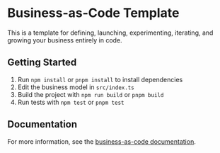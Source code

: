 # Business-as-Code Template

This is a template for defining, launching, experimenting, iterating, and growing your business entirely in code.

## Getting Started

1. Run `npm install` or `pnpm install` to install dependencies
2. Edit the business model in `src/index.ts`
3. Build the project with `npm run build` or `pnpm build`
4. Run tests with `npm test` or `pnpm test`

## Documentation

For more information, see the [business-as-code documentation](https://business-as-code.dev/docs).
